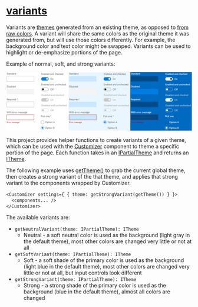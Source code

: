 # [variants](https://dev.microsoft.com/fabric)

Variants are [themes](https://github.com/OfficeDev/office-ui-fabric-react/wiki/Theming) generated from an existing theme, as opposed to [from raw colors](https://developer.microsoft.com/en-us/fabric#/styles/themegenerator). A variant will share the same colors as the original theme it was generated from, but will use those colors differently. For example, the background color and text color might be swapped. Variants can be used to highlight or de-emphasize portions of the page.

Example of normal, soft, and strong variants:

![example of variants](https://github.com/OfficeDev/office-ui-fabric-react/blob/master/packages/variants/example.png)

This project provides helper functions to create variants of a given theme, which can be used with the [Customizer](https://github.com/OfficeDev/office-ui-fabric-react/blob/master/packages/utilities/src/Customizer.tsx) component to theme a specific portion of the page. Each function takes in an [IPartialTheme](https://github.com/OfficeDev/office-ui-fabric-react/blob/master/packages/styling/src/interfaces/ITheme.ts) and returns an [ITheme](https://github.com/OfficeDev/office-ui-fabric-react/blob/master/packages/styling/src/interfaces/ITheme.ts).

The following example uses [getTheme()](https://github.com/OfficeDev/office-ui-fabric-react/blob/master/packages/styling/src/styles/theme.ts) to grab the current global theme, then creates a strong variant of the that theme, and applies that strong variant to the components wrapped by Customizer.

```
<Customizer settings={ { theme: getStrongVariant(getTheme()) } }>
  <components... />
</Customizer>
```

The available variants are:

- `getNeutralVariant(theme: IPartialTheme): ITheme`
  - Neutral - a soft neutral color is used as the background (light gray in the default theme), most other colors are changed very little or not at all
- `getSoftVariant(theme: IPartialTheme): ITheme`
  - Soft - a soft shade of the primary color is used as the background (light blue in the default theme), most other colors are changed very little or not at all, but input controls look different
- `getStrongVariant(theme: IPartialTheme): ITheme`
  - Strong - a strong shade of the primary color is used as the background (blue in the default theme), almost all colors are changed
